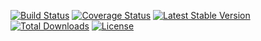[![Build Status](https://travis-ci.org/opxcore/log-manager.svg?branch=master)](https://travis-ci.org/opxcore/log-manager)
[![Coverage Status](https://coveralls.io/repos/github/opxcore/log-manager/badge.svg?branch=master)](https://coveralls.io/github/opxcore/log-manager?branch=master)
[![Latest Stable Version](https://poser.pugx.org/opxcore/log-manager/v/stable)](https://packagist.org/packages/opxcore/log-manager)
[![Total Downloads](https://poser.pugx.org/opxcore/log-manager/downloads)](https://packagist.org/packages/opxcore/log-manager)
[![License](https://poser.pugx.org/opxcore/log-manager/license)](https://packagist.org/packages/opxcore/log-manager)
